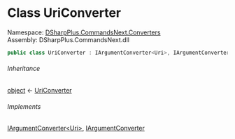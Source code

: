 # Class UriConverter

Namespace: [DSharpPlus.CommandsNext.Converters](DSharpPlus.CommandsNext.Converters.md)  
Assembly: DSharpPlus.CommandsNext.dll

```csharp
public class UriConverter : IArgumentConverter<Uri>, IArgumentConverter
```

###### Inheritance

[object](https://learn.microsoft.com/dotnet/api/system.object) ← 
[UriConverter](DSharpPlus.CommandsNext.Converters.UriConverter.md)

###### Implements

[IArgumentConverter<Uri\>](DSharpPlus.CommandsNext.Converters.IArgumentConverter\-1.md), 
[IArgumentConverter](DSharpPlus.CommandsNext.Converters.IArgumentConverter.md)

